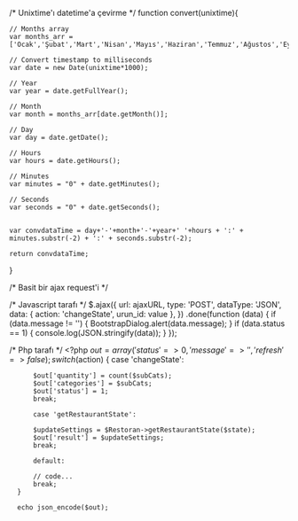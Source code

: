/* Unixtime'ı datetime'a çevirme */
function convert(unixtime){


   
    // Months array
    var months_arr = ['Ocak','Şubat','Mart','Nisan','Mayıs','Haziran','Temmuz','Ağustos','Eylül','Ekim','Kasım','Aralık'];
   
    // Convert timestamp to milliseconds
    var date = new Date(unixtime*1000);
   
    // Year
    var year = date.getFullYear();
   
    // Month
    var month = months_arr[date.getMonth()];
   
    // Day
    var day = date.getDate();
   
    // Hours
    var hours = date.getHours();
   
    // Minutes
    var minutes = "0" + date.getMinutes();
   
    // Seconds
    var seconds = "0" + date.getSeconds();
   

    var convdataTime = day+'-'+month+'-'+year+' '+hours + ':' + minutes.substr(-2) + ':' + seconds.substr(-2);
    
    return convdataTime;
    
}


/* Basit bir ajax request'i */

/* Javascript tarafı */
       $.ajax({
            url: ajaxURL,
            type: 'POST',
            dataType: 'JSON',
            data: {
                action: 'changeState',
                urun_id: value
            },
        })
        .done(function (data) {
            if (data.message != '') {
                BootstrapDialog.alert(data.message);
            }
            if (data.status == 1) {
                console.log(JSON.stringify(data));
            }
        });

/* Php tarafı */
      <?php
      $out = array(
          'status' => 0,
          'message' => '',
          'refresh' => false
      );
      switch ($action)
      {
          case 'changeState':

          $out['quantity'] = count($subCats);
          $out['categories'] = $subCats;
          $out['status'] = 1;
          break;

          case 'getRestaurantState':

          $updateSettings = $Restoran->getRestaurantState($state);   
          $out['result'] = $updateSettings;    
          break;

          default:

          // code...
          break;
      }

      echo json_encode($out);
